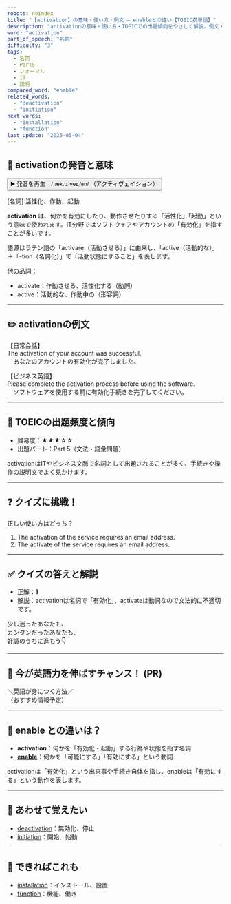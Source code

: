 ```yaml
---
robots: noindex
title: "【activation】の意味・使い方・例文 ― enableとの違い【TOEIC英単語】"
description: "activationの意味・使い方・TOEICでの出題傾向をやさしく解説。例文・クイズ付きでenableとの違いもわかりやすく学べます。"
word: "activation"
part_of_speech: "名詞"
difficulty: "3"
tags:
  - 名詞
  - Part5
  - フォーマル
  - IT
  - 説明
compared_word: "enable"
related_words:
  - "deactivation"
  - "initiation"
next_words:
  - "installation"
  - "function"
last_update: "2025-05-04"
---
```


## 🔰 activationの発音と意味

<button class="play-audio" onclick="playTTS('activation')">
  <span class="play-audio-main">
    ▶️ 発音を再生　/ˌæk.tɪˈveɪ.ʃən/
  </span>
  <span class="play-audio-sub">
    （アクティヴェイション）
  </span>
</button>

[名詞] 活性化、作動、起動

**activation** は、何かを有効にしたり、動作させたりする「活性化」「起動」という意味で使われます。IT分野ではソフトウェアやアカウントの「有効化」を指すことが多いです。

語源はラテン語の「activare（活動させる）」に由来し、「active（活動的な）」＋「-tion（名詞化）」で「活動状態にすること」を表します。

他の品詞：  
- activate：作動させる、活性化する（動詞）
- active：活動的な、作動中の（形容詞）

---

## ✏️ activationの例文

【日常会話】  
The activation of your account was successful.  
　あなたのアカウントの有効化が完了しました。

【ビジネス英語】  
Please complete the activation process before using the software.  
　ソフトウェアを使用する前に有効化手続きを完了してください。

---

## 🎯 TOEICの出題頻度と傾向

- 難易度：★★★☆☆
- 出題パート：Part 5（文法・語彙問題）

activationはITやビジネス文脈で名詞として出題されることが多く、手続きや操作の説明文でよく見かけます。

---

## ❓ クイズに挑戦！

正しい使い方はどっち？

1. The activation of the service requires an email address.  
2. The activate of the service requires an email address.

---

## ✅ クイズの答えと解説

- 正解：**1**
- 解説：activationは名詞で「有効化」、activateは動詞なので文法的に不適切です。

少し迷ったあなたも、  
カンタンだったあなたも、  
好調のうちに進もう👇️

---

## 🚀 今が英語力を伸ばすチャンス！ (PR)

<div class="info-center">
＼英語が身につく方法／<br>  
（おすすめ情報予定）
</div>

---

## 🤔  enable との違いは？

- **activation**：何かを「有効化・起動」する行為や状態を指す名詞
- **[enable](/enable)**：何かを「可能にする」「有効にする」という動詞

activationは「有効化」という出来事や手続き自体を指し、enableは「有効にする」という動作を表します。

---

## 🧩 あわせて覚えたい

- [deactivation](/deactivation)：無効化、停止
- [initiation](/initiation)：開始、始動

---

## 📖 できればこれも

- [installation](/installation)：インストール、設置
- [function](/function)：機能、働き

<!-- cvid: aid30_bid00 -->
